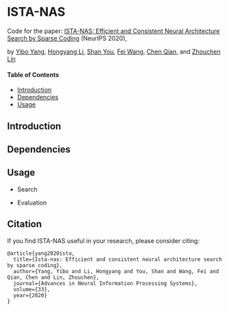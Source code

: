 # ISTA-NAS
Code for the paper: [ISTA-NAS: Efficient and Consistent Neural Architecture Search by Sparse Coding](https://papers.nips.cc/paper/2020/file/76cf99d3614e23eabab16fb27e944bf9-Paper.pdf) (NeurIPS 2020),

by [Yibo Yang](https://iboing.github.io/index.html), [Hongyang Li](https://zero-lab-pku.github.io/personwise/lihongyang/), [Shan You](https://shanyou92.github.io/), [Fei Wang](http://wangfei.info/), [Chen Qian](https://scholar.google.com.hk/citations?user=AerkT0YAAAAJ&hl=en), and [Zhouchen Lin](https://zhouchenlin.github.io/)

#### Table of Contents
- [Introduction](#introduction)
- [Dependencies](#dependencies)
- [Usage](#usage)

## Introduction
## Dependencies
## Usage
- Search

- Evaluation

## Citation
If you find ISTA-NAS useful in your research, please consider citing:
```
@article{yang2020ista,
  title={Ista-nas: Efficient and consistent neural architecture search by sparse coding},
  author={Yang, Yibo and Li, Hongyang and You, Shan and Wang, Fei and Qian, Chen and Lin, Zhouchen},
  journal={Advances in Neural Information Processing Systems},
  volume={33},
  year={2020}
}
```
